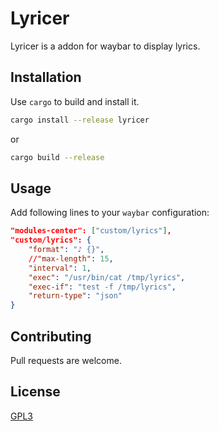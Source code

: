 # Lyricer

Lyricer is a addon for waybar to display lyrics.

## Installation

Use `cargo` to build and install it.

```bash
cargo install --release lyricer
```
or

```bash
cargo build --release
```

## Usage

Add following lines to your `waybar` configuration:

```json
"modules-center": ["custom/lyrics"],
"custom/lyrics": {
    "format": "♪ {}",
    //"max-length": 15,
    "interval": 1, 
    "exec": "/usr/bin/cat /tmp/lyrics", 
    "exec-if": "test -f /tmp/lyrics",
    "return-type": "json"
}
```

## Contributing

Pull requests are welcome.

## License

[GPL3](https://choosealicense.com/licenses/gpl-3.0)